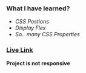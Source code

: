 ### **What I have learned?**
- *CSS Postions*
- *Display Flex*
- *So..  many CSS Properties*

### [Live Link](https://live-class-project10.vercel.app/)

**Project is not responsive**
